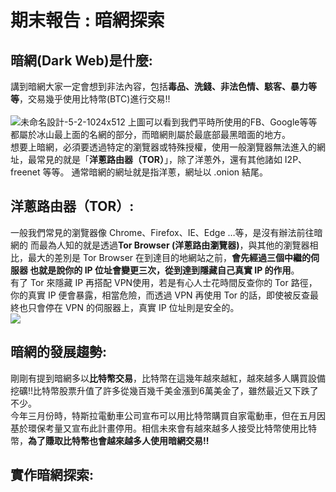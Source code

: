# 期末報告 : 暗網探索<br>

## 暗網(Dark Web)是什麼:<br>
講到暗網大家一定會想到非法內容，包括**毒品、洗錢、非法色情、駭客、暴力等等**，交易幾乎使用比特幣(BTC)進行交易!!<br>
<br>
![未命名設計-5-2-1024x512](https://user-images.githubusercontent.com/81350451/122725077-35dd5080-d2a7-11eb-9d2b-d12143b16a08.jpg)
上圖可以看到我們平時所使用的FB、Google等等都屬於冰山最上面的名網的部分，而暗網則屬於最底部最黑暗面的地方。<br>
想要上暗網，必須要透過特定的瀏覽器或特殊授權，使用一般瀏覽器無法進入的網址，最常見的就是「**洋蔥路由器（TOR）**」，除了洋蔥外，還有其他諸如 I2P、freenet 等等。
通常暗網的網址就是指洋蔥，網址以 .onion 結尾。

## 洋蔥路由器（TOR）:<br>
一般我們常見的瀏覽器像 Chrome、Firefox、IE、Edge …等，是沒有辦法前往暗網的
而最為人知的就是透過**Tor Browser (洋蔥路由瀏覽器)**，與其他的瀏覽器相比，最大的差別是 Tor Browser 在到達目的地網站之前，**會先經過三個中繼的伺服器
也就是說你的 IP 位址會變更三次，從到達到隱藏自己真實 IP 的作用**。<br>
有了 Tor 來隱藏 IP 再搭配 VPN使用，若是有心人士花時間反查你的 Tor 路徑，你的真實 IP 便會暴露，相當危險，而透過 VPN 再使用 Tor 的話，即使被反查最終也只會停在 VPN 的伺服器上，真實 IP 位址則是安全的。<br>
![](https://upload.wikimedia.org/wikipedia/commons/1/15/Tor-logo-2011-flat.svg)


## 暗網的發展趨勢:<br>
剛剛有提到暗網多以**比特幣交易**，比特幣在這幾年越來越紅，越來越多人購買設備挖礦!!比特幣股票升值了許多從幾百幾千美金漲到6萬美金了，雖然最近又下跌了不少。<br>
今年三月份時，特斯拉電動車公司宣布可以用比特幣購買自家電動車，但在五月因基於環保考量又宣布此計畫停用。相信未來會有越來越多人接受比特幣使用比特幣，**為了賺取比特幣也會越來越多人使用暗網交易!!**

## 實作暗網探索:<br>


